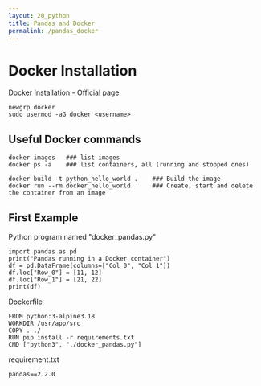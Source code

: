 ```yaml
---
layout: 20_python
title: Pandas and Docker
permalink: /pandas_docker
---
```


# Docker Installation

[Docker Installation - Official page](https://docs.docker.com/engine/install/ubuntu/#install-using-the-repository)

>
    newgrp docker
    sudo usermod -aG docker <username>


## Useful Docker commands

>
    docker images   ### list images
    docker ps -a    ### list containers, all (running and stopped ones)

>
    docker build -t python_hello_world .    ### Build the image
    docker run --rm docker_hello_world      ### Create, start and delete the container from an image

## First Example

Python program named "docker_pandas.py"
>
    import pandas as pd
    print("Pandas running in a Docker container")
    df = pd.DataFrame(columns=["Col_0", "Col_1"])
    df.loc["Row_0"] = [11, 12]
    df.loc["Row_1"] = [21, 22]
    print(df)


Dockerfile
>
    FROM python:3-alpine3.18
    WORKDIR /usr/app/src
    COPY . ./
    RUN pip install -r requirements.txt
    CMD ["python3", "./docker_pandas.py"]

requirement.txt
>
    pandas==2.2.0



